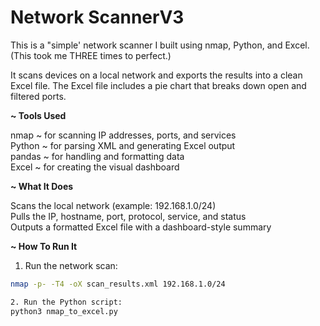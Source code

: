 # Network ScannerV3

This is a "simple' network scanner I built using nmap, Python, and Excel.(This took me THREE times to perfect.)

It scans devices on a local network and exports the results into a clean Excel file. The Excel file includes a pie chart that breaks down open and filtered ports.

**~ Tools Used**

nmap ~ for scanning IP addresses, ports, and services  
Python ~ for parsing XML and generating Excel output  
pandas ~ for handling and formatting data  
Excel ~ for creating the visual dashboard  

**~ What It Does**

Scans the local network (example: 192.168.1.0/24)  
Pulls the IP, hostname, port, protocol, service, and status  
Outputs a formatted Excel file with a dashboard-style summary  

**~ How To Run It**

1. Run the network scan:
```bash
nmap -p- -T4 -oX scan_results.xml 192.168.1.0/24

2. Run the Python script:
python3 nmap_to_excel.py
